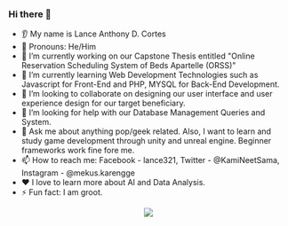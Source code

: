 ### Hi there 👋
* 👂 My name is Lance Anthony D. Cortes
* 👩 Pronouns: He/Him
* 🔭 I’m currently working on our Capstone Thesis entitled "Online Reservation Scheduling System of Beds Apartelle (ORSS)"
* 🌱 I’m currently learning Web Development Technologies such as Javascript for Front-End and PHP, MYSQL for Back-End Development.
* 🤝 I’m looking to collaborate on designing our user interface and user experience design for our target beneficiary.
* 🤔 I’m looking for help with our Database Management Queries and System.
* 💬 Ask me about anything pop/geek related. Also, I want to learn and study game development through unity and unreal engine. Beginner frameworks work fine fore me. 
* 📫 How to reach me: Facebook - lance321, Twitter - @KamiNeetSama, Instagram - @mekus.karengge
* ❤️ I love to learn more about AI and Data Analysis.
* ⚡ Fun fact: I am groot.

<p align="center">
  <img src="https://capsule-render.vercel.app/api?text=Hey Everyone!🕹️&animation=fadeIn&type=waving&color=gradient&height=100"/>
</p>
